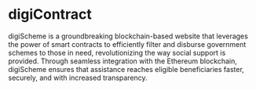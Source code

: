 # digiContract
digiScheme is a groundbreaking blockchain-based website that leverages the power of smart contracts to efficiently filter and disburse government schemes to those in need, revolutionizing the way social support is provided. Through seamless integration with the Ethereum blockchain, digiScheme ensures that assistance reaches eligible beneficiaries faster, securely, and with increased transparency.
